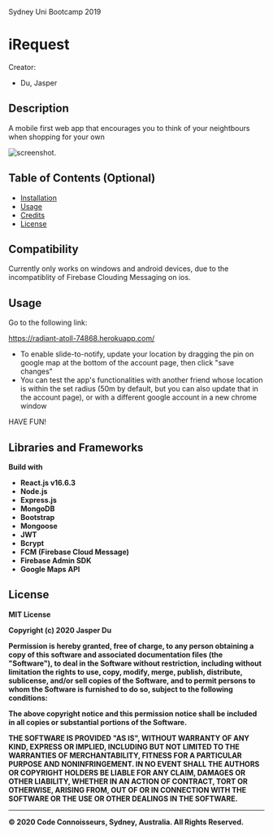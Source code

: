 Sydney Uni Bootcamp 2019

# iRequest

Creator:

- Du, Jasper

## Description

A mobile first web app that encourages you to think of your neightbours when shopping for your own


![screenshot](client/src/assets/screenProject.png).

## Table of Contents (Optional)

- [Installation](#installation)
- [Usage](#usage)
- [Credits](#credits)
- [License](#license)

## Compatibility
Currently only works on windows and android devices, due to the incompatiblity of Firebase Clouding Messaging on ios.

## Usage

Go to the following link: 

https://radiant-atoll-74868.herokuapp.com/

- To enable slide-to-notify, update your location by dragging the pin on google map at the bottom of the account page, then click "save changes"
- You can test the app's functionalities with another friend whose location is within the set radius (50m by default, but you can also update that in the account page), or with a different google account in a new chrome window

HAVE FUN!



## Libraries and Frameworks

<b>Build with<b>

- React.js v16.6.3
- Node.js
- Express.js
- MongoDB
- Bootstrap 
- Mongoose
- JWT
- Bcrypt
- FCM (Firebase Cloud Message)
- Firebase Admin SDK
- Google Maps API

## License

MIT License

Copyright (c) 2020  Jasper Du

Permission is hereby granted, free of charge, to any person obtaining a copy
of this software and associated documentation files (the "Software"), to deal
in the Software without restriction, including without limitation the rights
to use, copy, modify, merge, publish, distribute, sublicense, and/or sell
copies of the Software, and to permit persons to whom the Software is
furnished to do so, subject to the following conditions:

The above copyright notice and this permission notice shall be included in all
copies or substantial portions of the Software.

THE SOFTWARE IS PROVIDED "AS IS", WITHOUT WARRANTY OF ANY KIND, EXPRESS OR
IMPLIED, INCLUDING BUT NOT LIMITED TO THE WARRANTIES OF MERCHANTABILITY,
FITNESS FOR A PARTICULAR PURPOSE AND NONINFRINGEMENT. IN NO EVENT SHALL THE
AUTHORS OR COPYRIGHT HOLDERS BE LIABLE FOR ANY CLAIM, DAMAGES OR OTHER
LIABILITY, WHETHER IN AN ACTION OF CONTRACT, TORT OR OTHERWISE, ARISING FROM,
OUT OF OR IN CONNECTION WITH THE SOFTWARE OR THE USE OR OTHER DEALINGS IN THE
SOFTWARE.

---

© 2020 Code Connoisseurs, Sydney, Australia. All Rights Reserved.

